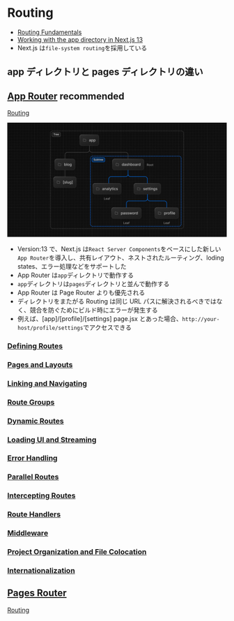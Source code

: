 # Routing

- [Routing Fundamentals](https://nextjs.org/docs/app/building-your-application/routing)
- [Working with the app directory in Next.js 13](https://blog.logrocket.com/next-js-13-app-directory/)
- Next.js は`file-system routing`を採用している

## app ディレクトリと pages ディレクトリの違い

## [App Router](https://nextjs.org/docs/app) recommended

[Routing](https://nextjs.org/docs/app/building-your-application/routing)

![component-tree](../../../../images/nextjs-component-tree.png 'component-tree')

- Version:13 で、Next.js は`React Server Components`をベースにした新しい`App Router`を導入し、共有レイアウト、ネストされたルーティング、loding states、エラー処理などをサポートした
- App Router は`app`ディレクトリで動作する
- `app`ディレクトリは`pages`ディレクトリと並んで動作する
- App Router は Page Router よりも優先される
- ディレクトリをまたがる Routing は同じ URL パスに解決されるべきではなく、競合を防ぐためにビルド時にエラーが発生する
- 例えば、[app]/[profile]/[settings] page.jsx とあった場合、`http://your-host/profile/settings`でアクセスできる

### [Defining Routes](https://nextjs.org/docs/app/building-your-application/routing/defining-routes)

### [Pages and Layouts](https://nextjs.org/docs/app/building-your-application/routing/pages-and-layouts)

### [Linking and Navigating](https://nextjs.org/docs/app/building-your-application/routing/linking-and-navigating)

### [Route Groups](https://nextjs.org/docs/app/building-your-application/routing/route-groups)

### [Dynamic Routes](https://nextjs.org/docs/app/building-your-application/routing/dynamic-routes)

### [Loading UI and Streaming](https://nextjs.org/docs/app/building-your-application/routing/loading-ui-and-streaming)

### [Error Handling](https://nextjs.org/docs/app/building-your-application/routing/error-handling)

### [Parallel Routes](https://nextjs.org/docs/app/building-your-application/routing/parallel-routes)

### [Intercepting Routes](https://nextjs.org/docs/app/building-your-application/routing/intercepting-routes)

### [Route Handlers](https://nextjs.org/docs/app/building-your-application/routing/router-handlers)

### [Middleware](https://nextjs.org/docs/app/building-your-application/routing/middleware)

### [Project Organization and File Colocation](https://nextjs.org/docs/app/building-your-application/routing/colocation)

### [Internationalization](https://nextjs.org/docs/app/building-your-application/routing/internationalization)

## [Pages Router](https://nextjs.org/docs/pages)

[Routing](https://nextjs.org/docs/pages/building-your-application/routing)
